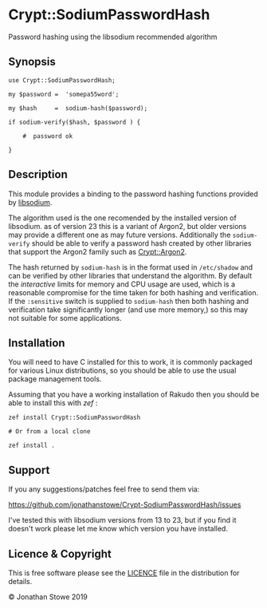 # Crypt::SodiumPasswordHash

Password hashing using the libsodium recommended algorithm

## Synopsis


    use Crypt::SodiumPasswordHash;

    my $password =  'somepa55word';

    my $hash     =  sodium-hash($password);

    if sodium-verify($hash, $password ) {

        #  password ok

    }

## Description

This module provides a binding to the password hashing functions provided by [libsodium](https://libsodium.gitbook.io/doc/).

The algorithm used is the one recomended by the installed version of libsodium. as of version 23 this is a variant of Argon2, but older versions may provide a different one as may future versions. Additionally the `sodium-verify` should be able to verify a password hash created by other libraries that support the Argon2 family such as [Crypt::Argon2](|https://github.com/skinkade/p6-crypt-argon2).

The hash returned by `sodium-hash` is in the format used in `/etc/shadow` and can be verified by other libraries that understand the algorithm. By default the *interactive* limits for memory and CPU usage are used, which is a reasonable compromise for the time taken for both hashing and verification. If the `:sensitive` switch is supplied to `sodium-hash` then both hashing and verification take significantly longer (and use more memory,) so this may not suitable for some applications.


## Installation

You will need to have C<libsodium> installed for this to work, it is commonly packaged for various Linux distributions, so you should be able
to use the usual package management tools.

Assuming that you have a working installation of Rakudo then you should be able to install this with *zef* :

    zef install Crypt::SodiumPasswordHash

    # Or from a local clone

    zef install .

## Support

If you any suggestions/patches feel free to send them via:

https://github.com/jonathanstowe/Crypt-SodiumPasswordHash/issues

I've tested this with libsodium versions from 13 to 23, but if you find it doesn't work please let me know which version you have installed.

## Licence & Copyright

This is free software please see the [LICENCE](LICENCE) file in the distribution
for details.

© Jonathan Stowe 2019

